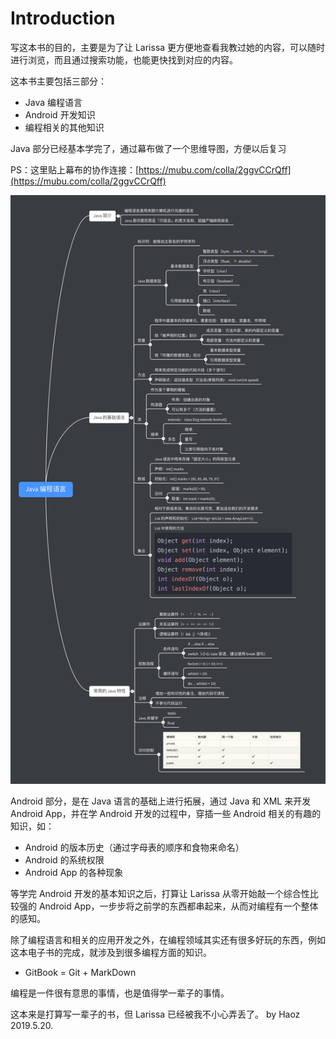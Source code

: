 # Introduction

写这本书的目的，主要是为了让 Larissa 更方便地查看我教过她的内容，可以随时进行浏览，而且通过搜索功能，也能更快找到对应的内容。

这本书主要包括三部分：

* Java 编程语言
* Android 开发知识
* 编程相关的其他知识

Java 部分已经基本学完了，通过幕布做了一个思维导图，方便以后复习

PS：这里贴上幕布的协作连接：[https://mubu.com/colla/2ggvCCrQff](https://mubu.com/colla/2ggvCCrQff)

![](.gitbook/assets/java-bian-cheng-yu-yan.png)

Android 部分，是在 Java 语言的基础上进行拓展，通过 Java 和 XML 来开发 Android App，并在学 Android 开发的过程中，穿插一些 Android 相关的有趣的知识，如：

* Android 的版本历史（通过字母表的顺序和食物来命名）
* Android 的系统权限
* Android App 的各种现象

等学完 Android 开发的基本知识之后，打算让 Larissa 从零开始敲一个综合性比较强的 Android App，一步步将之前学的东西都串起来，从而对编程有一个整体的感知。

除了编程语言和相关的应用开发之外，在编程领域其实还有很多好玩的东西，例如这本电子书的完成，就涉及到很多编程方面的知识。

* GitBook = Git + MarkDown

编程是一件很有意思的事情，也是值得学一辈子的事情。

这本来是打算写一辈子的书，但 Larissa 已经被我不小心弄丢了。   by Haoz    2019.5.20.



